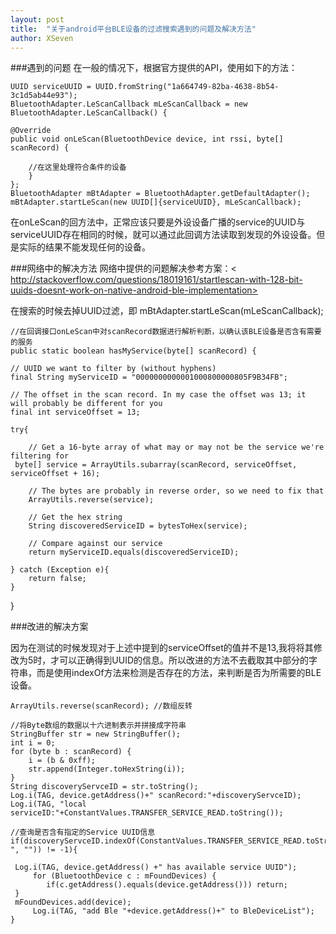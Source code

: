 ```yaml
---
layout: post
title:  "关于android平台BLE设备的过滤搜索遇到的问题及解决方法"
author: XSeven
---
```


###遇到的问题
在一般的情况下，根据官方提供的API，使用如下的方法：
    
    UUID serviceUUID = UUID.fromString("1a664749-82ba-4638-8b54-3c1d5ab44e93");
    BluetoothAdapter.LeScanCallback mLeScanCallback = new BluetoothAdapter.LeScanCallback() {
			
    @Override
    public void onLeScan(BluetoothDevice device, int rssi, byte[] scanRecord) {
				
		//在这里处理符合条件的设备		
    	}
    };
    BluetoothAdapter mBtAdapter = BluetoothAdapter.getDefaultAdapter();
    mBtAdapter.startLeScan(new UUID[]{serviceUUID}, mLeScanCallback);
    
在onLeScan的回方法中，正常应该只要是外设设备广播的service的UUID与serviceUUID存在相同的时候，就可以通过此回调方法读取到发现的外设设备。但是实际的结果不能发现任何的设备。

###网络中的解决方法
网络中提供的问题解决参考方案：< http://stackoverflow.com/questions/18019161/startlescan-with-128-bit-uuids-doesnt-work-on-native-android-ble-implementation>

在搜索的时候去掉UUID过滤，即 mBtAdapter.startLeScan(mLeScanCallback);

    //在回调接口onLeScan中对scanRecord数据进行解析判断，以确认该BLE设备是否含有需要的服务
    public static boolean hasMyService(byte[] scanRecord) {

    // UUID we want to filter by (without hyphens)
    final String myServiceID = "0000000000001000800000805F9B34FB";

    // The offset in the scan record. In my case the offset was 13; it will probably be different for you
    final int serviceOffset = 13; 

    try{

    	// Get a 16-byte array of what may or may not be the service we're filtering for
	 byte[] service = ArrayUtils.subarray(scanRecord, serviceOffset, serviceOffset + 16);

    	// The bytes are probably in reverse order, so we need to fix that
    	ArrayUtils.reverse(service);

    	// Get the hex string
    	String discoveredServiceID = bytesToHex(service);

    	// Compare against our service
    	return myServiceID.equals(discoveredServiceID);

    } catch (Exception e){
    	return false;
    }

   }

###改进的解决方案
	
因为在测试的时候发现对于上述中提到的serviceOffset的值并不是13,我将将其修改为5时，才可以正确得到UUID的信息。所以改进的方法不去截取其中部分的字符串，而是使用indexOf方法来检测是否存在的方法，来判断是否为所需要的BLE设备。

    ArrayUtils.reverse(scanRecord);	//数组反转
			
    //将Byte数组的数据以十六进制表示并拼接成字符串
    StringBuffer str = new StringBuffer();
    int i = 0;
    for (byte b : scanRecord) {
     	i = (b & 0xff);
     	str.append(Integer.toHexString(i));
    }
    String discoveryServceID = str.toString();
    Log.i(TAG, device.getAddress()+" scanRecord:"+discoveryServceID);
    Log.i(TAG, "local serviceID:"+ConstantValues.TRANSFER_SERVICE_READ.toString());
			
    //查询是否含有指定的Service UUID信息
    if(discoveryServceID.indexOf(ConstantValues.TRANSFER_SERVICE_READ.toString().replace("-", "")) != -1){
				
	 Log.i(TAG, device.getAddress() +" has available service UUID");
    	 for (BluetoothDevice c : mFoundDevices) {
    		if(c.getAddress().equals(device.getAddress())) return;
	 }
	 mFoundDevices.add(device);
    	 Log.i(TAG, "add Ble "+device.getAddress()+" to BleDeviceList");
    }
